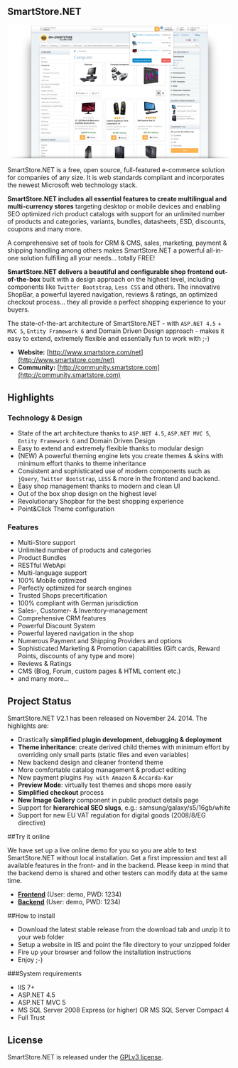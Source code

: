 ## SmartStore.NET

<p align="center">
  <img src="assets/SmartStoreNET.png" alt="SmartStore.NET admin dashboard" />
</p>

SmartStore.NET is a free, open source, full-featured e-commerce solution for companies of any size. It is web standards compliant and incorporates the newest Microsoft web technology stack.

**SmartStore.NET includes all essential features to create multilingual and multi-currency stores** targeting desktop or mobile devices and enabling SEO optimized rich product catalogs with support for an unlimited number of products and categories, variants, bundles, datasheets, ESD, discounts, coupons and many more.

A comprehensive set of tools for CRM & CMS, sales, marketing, payment & shipping handling among others makes SmartStore.NET a powerful all-in-one solution fulfilling all your needs... totally FREE!

**SmartStore.NET delivers a beautiful and configurable shop frontend out-of-the-box** built with a design approach on the highest level, including components like `Twitter Bootstrap`, `Less CSS` and others. The innovative ShopBar, a powerful layered navigation, reviews & ratings, an optimized checkout process... they all provide a perfect shopping experience to your buyers.

The state-of-the-art architecture of SmartStore.NET - with `ASP.NET 4.5` + `MVC 5`, `Entity Framework 6` and Domain Driven Design approach - makes it easy to extend, extremely flexible and essentially fun to work with ;-)

* **Website:** [http://www.smartstore.com/net](http://www.smartstore.com/net)
* **Community:** [http://community.smartstore.com](http://community.smartstore.com)


## Highlights

### Technology & Design

* State of the art architecture thanks to `ASP.NET 4.5`, `ASP.NET MVC 5`, `Entity Framework 6` and Domain Driven Design
* Easy to extend and extremely flexible thanks to modular design
* (NEW) A powerful theming engine lets you create themes & skins with minimum effort thanks to theme inheritance
* Consistent and sophisticated use of modern components such as `jQuery`, `Twitter Bootstrap`, `LESS` & more in the frontend and backend.
* Easy shop management thanks to modern and clean UI
* Out of the box shop design on the highest level
* Revolutionary Shopbar for the best shopping experience
* Point&Click Theme configuration

### Features

* Multi-Store support
* Unlimited number of products and categories
* Product Bundles
* RESTful WebApi
* Multi-language support
* 100% Mobile optimized
* Perfectly optimized for search engines
* Trusted Shops precertification
* 100% compliant with German jurisdiction
* Sales-, Customer- & Inventory-management
* Comprehensive CRM features
* Powerful Discount System
* Powerful layered navigation in the shop
* Numerous Payment and Shipping Providers and options
* Sophisticated Marketing & Promotion capabilities (Gift cards, Reward Points, discounts of any type and more)
* Reviews & Ratings
* CMS (Blog, Forum, custom pages & HTML content etc.)
* and many more...

## Project Status
SmartStore.NET V2.1 has been released on November 24. 2014. The highlights are:

* Drastically **simplified plugin development, debugging & deployment**
* **Theme inheritance**: create derived child themes with minimum effort by overriding only small parts (static files and even variables)
* New backend design and cleaner frontend theme
* More comfortable catalog management & product editing
* New payment plugins `Pay with Amazon` & `Accarda-Kar`
* **Preview Mode**: virtually test themes and shops more easily
* **Simplified checkout** process
* **New Image Gallery** component in public product details page
* Support for **hierarchical SEO slugs**, e.g.: samsung/galaxy/s5/16gb/white
* Support for new EU VAT regulation for digital goods (2008/8/EG directive)


##Try it online

We have set up a live online demo for you so you are able to test SmartStore.NET without local installation. Get a first impression and test all available features in the front- and in the backend. Please keep in mind that the backend demo is shared and other testers can modify data at the same time.

* [**Frontend**](http://frontend.smartstore.net/en) (User: demo, PWD: 1234)
* [**Backend**](http://backend.smartstore.net/en/login) (User: demo, PWD: 1234)

##How to install

* Download the latest stable release from the download tab and unzip it to your web folder
* Setup a website in IIS and point the file directory to your unzipped folder
* Fire up your browser and follow the installation instructions
* Enjoy ;-)

###System requirements

* IIS 7+
* ASP.NET 4.5
* ASP.NET MVC 5
* MS SQL Server 2008 Express (or higher) OR MS SQL Server Compact 4
* Full Trust


## License

SmartStore.NET is released under the [GPLv3 license](http://www.gnu.org/licenses/gpl-3.0.txt).
